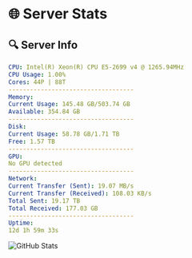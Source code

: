 # 🌐 Server Stats
## 🔍 Server Info
```yaml
CPU: Intel(R) Xeon(R) CPU E5-2699 v4 @ 1265.94MHz
CPU Usage: 1.00%
Cores: 44P | 88T
-----------------------------------
Memory:
Current Usage: 145.48 GB/503.74 GB
Available: 354.84 GB
-----------------------------------
Disk:
Current Usage: 58.78 GB/1.71 TB
Free: 1.57 TB
-----------------------------------
GPU:
No GPU detected
-----------------------------------
Network:
Current Transfer (Sent): 19.07 MB/s
Current Transfer (Received): 108.03 KB/s
Total Sent: 19.17 TB
Total Received: 177.03 GB
-----------------------------------
Uptime:
12d 1h 59m 33s
```
![GitHub Stats](https://img.shields.io/badge/Updated-2025-03-19_23:22:22-blue)